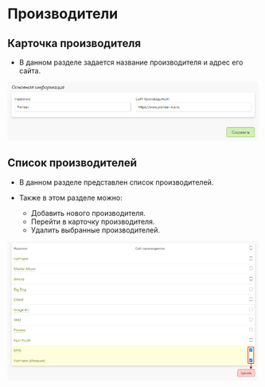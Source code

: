 # Производители

## Карточка производителя
* В данном разделе задается название производителя и адрес его сайта.

![](../_media/shop/shop22.png)

## Список производителей
* В данном разделе представлен список производителей.

 * Также в этом разделе можно:
    + Добавить нового производителя.
    + Перейти в карточку производителя.
    + Удалить выбранные производителей.
    
![](../_media/shop/shop21.png)